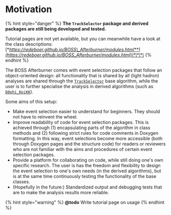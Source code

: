 # Motivation

{% hint style="danger" %}
**The `TrackSelector` package and derived packages are still being developed and tested.**

Tutorial pages are not yet available, but you can meanwhile have a look at the class descriptions:  
[**https://redeboer.github.io/BOSS\_Afterburner/modules.html**](https://redeboer.github.io/BOSS_Afterburner/modules.html)\*\*\*\*
{% endhint %}

The BOSS Afterburner comes with event selection packages that follow an object-oriented design: all functionality that is shared by all \(light hadron\) analyses are shared through the [`TrackSelector`](https://redeboer.github.io/BOSS_Afterburner/classTrackSelector.html) base algorithm, while the user is to further specialise the analysis in derived algorithms \(such as [`D0phi_KpiKK`](https://redeboer.github.io/BOSS_Afterburner/classD0phi__KpiKK.html)\).

Some aims of this setup:

* Make event selection easier to understand for beginners. They should not have to reinvent the wheel.
* Improve readability of code for event selection packages. This is achieved through \(1\) encapsulating parts of the algorithm in class methods and \(2\) following strict rules for code comments in Doxygen formatting. In this way, event selections become more accessible \(both through Doxygen pages and the structure code\) for readers or reviewers who are not familiar with the aims and procedures of certain event selection packages.
* Provide a platform for collaborating on code, while still doing one's own specific research. The user is has the freedom and flexibility to design the event selection to one's own needs \(in the derived algorithms\), but is at the same time continuously testing the functionality of the base classes.
* \(Hopefully in the future:\) Standardized output and debugging tests that are to make the analysis results more reliable.

{% hint style="warning" %}
**@todo** Write tutorial page on usage
{% endhint %}

